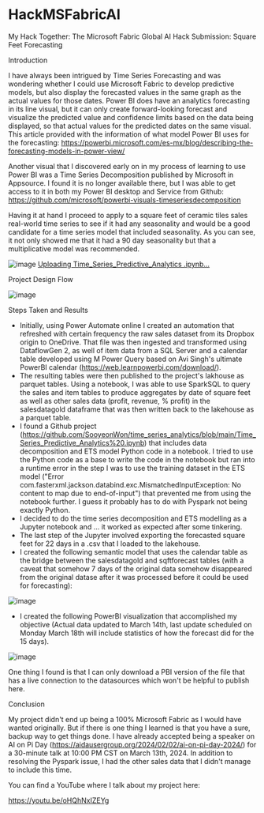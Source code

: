 # HackMSFabricAI

My Hack Together: The Microsoft Fabric Global AI Hack Submission: Square Feet Forecasting

Introduction

I have always been intrigued by Time Series Forecasting and was wondering whether I could use Microsoft Fabric to develop predictive models, but also display the forecasted values in the same graph as the actual values for those dates. Power BI does have an analytics forecasting in its line visual, but it can only create forward-looking forecast and visualize the predicted value and confidence limits based on the data being displayed, so that actual values for the predicted dates on the same visual. This article provided with the information of what model Power BI uses for the forecasting: https://powerbi.microsoft.com/es-mx/blog/describing-the-forecasting-models-in-power-view/

Another visual that I discovered early on in my process of learning to use Power BI was a Time Series Decomposition published by Microsoft in Appsource. I found it is no longer available there, but I was able to get access to it in both my Power BI desktop and Service from Github: https://github.com/microsoft/powerbi-visuals-timeseriesdecomposition

Having it at hand I proceed to apply to a square feet of ceramic tiles sales real-world time series to see if it had any seasonality and would be a good candidate for a time series model that included seasonality. As you can see, it not only showed me that it had a 90 day seasonality but that a multiplicative model was recommended.

![image](https://github.com/edchuy/HackMSFabricAI/assets/9073204/7343fd5d-7b1d-4ab7-999d-9c76971948dd)
[Uploading Time_Series_Predictive_Analytics .ipynb…]()

Project Design Flow

![image](https://github.com/edchuy/HackMSFabricAI/assets/9073204/7f36c2cc-1da0-494f-9130-34d7ad67cfe9)

Steps Taken and Results

- Initially, using Power Automate online I created an automation that refreshed with certain frequency the raw sales dataset from its Dropbox origin to OneDrive. That file was then ingested and transformed using DataflowGen 2, as well of item data from a SQL Server and a calendar table developed using M Power Query based on Avi Singh's ultimate PowerBI calendar (https://web.learnpowerbi.com/download/).
- The resulting tables were then published to the project's lakhouse as parquet tables. Using a notebook, I was able to use SparkSQL to query the sales and item tables to produce aggregates by date of square feet as well as other sales data (profit, revenue, % profit) in the salesdatagold dataframe that was then written back to the lakehouse as a parquet table.
- I found a Github project (https://github.com/SooyeonWon/time_series_analytics/blob/main/Time_Series_Predictive_Analytics%20.ipynb) that includes data decomposition and ETS model Python code in a notebook. I tried to use the Python code as a base to write the code in the notebook but ran into a runtime error in the step I was to use the training dataset in the ETS model ("Error com.fasterxml.jackson.databind.exc.MismatchedInputException: No content to map due to end-of-input") that prevented me from using the notebook further. I guess it probably has to do with Pyspark not being exactly Python.
- I decided to do the time series decomposition and ETS modelling as a Jupyter notebook and ... it worked as expected after some tinkering.
- The last step of the Jupyter involved exporting the forecasted square feet for 22 days in a .csv that I loaded to the lakehouse.
- I created the following semantic model that uses the calendar table as the bridge between the salesdatagold and sqftforecast tables (with a caveat that somehow 7 days of the original data somehow disappeared from the original datase after it was processed before it could be used for forecasting):
  
![image](https://github.com/edchuy/HackMSFabricAI/assets/9073204/8bf7e46f-2232-4663-9955-ab20220eb31e)

- I created the following PowerBI visualization that accomplished my objective (Actual data updated to March 14th, last update scheduled on Monday March 18th will include statistics of how the forecast did for the 15 days).

![image](https://github.com/edchuy/HackMSFabricAI/assets/9073204/0adcd67e-6b6f-4f89-a91c-f55335cd8c44)


One thing I found is that I can only download a PBI version of the file that has a live connection to the datasources which won't be helpful to publish here.

Conclusion

My project didn't end up being a 100% Microsoft Fabric as I would have wanted originally. But if there is one thing I learned is that you have a sure, backup way to get things done. I have already accepted being a speaker on AI on Pi Day (https://aidausergroup.org/2024/02/02/ai-on-pi-day-2024/) for a 30-minute talk at 10:00 PM CST on March 13th, 2024. In addition to resolving the Pyspark issue, I had the other sales data that I didn't manage to include this time.

You can find a YouTube where I talk about my project here:

https://youtu.be/oHQhNxIZEYg
